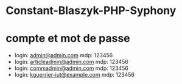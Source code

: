 # Constant-Blaszyk-PHP-Syphony

# compte et mot de passe
- login: admin@admin.com mdp: 123456
- login: articleadmin@admin.com mdp: 123456
- login: commadmin@admin.com mdp: 123456
- login: kguerrier-iut@example.com mdp: 123456
